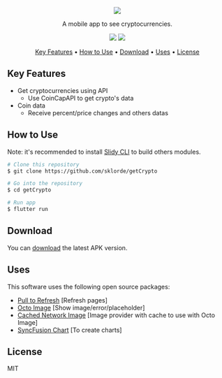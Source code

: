 <p align="center"><img src="https://i.ibb.co/qMrCcsP/imagemnormal.png"></p>

<p align="center">A mobile app to see cryptocurrencies.</p>

<p align="center">
   <a href="https://dart.dev/" target="_blank" rel="noopener noreferrer"><img src="https://img.shields.io/badge/%20-dart-0175C2.svg?style=for-the-badge&logo=dart"></a>
   <a href="https://flutter.dev/"><img src="https://img.shields.io/badge/%20-flutter-02569B.svg?style=for-the-badge&logo=flutter"></a>
</p>

<p align="center">
  <a href="#key-features">Key Features</a> •
  <a href="#how-to-use">How to Use</a> •
  <a href="#download">Download</a> •
  <a href="#uses">Uses</a> •
  <a href="#license">License</a>
</p>

## Key Features
* Get cryptocurrencies using API
  - Use CoinCapAPI to get crypto's data
* Coin data
  - Receive percent/price changes and others datas

## How to Use

Note: it's recommended to install [Slidy CLI](https://github.com/Flutterando/slidy) to build others modules.

```bash
# Clone this repository
$ git clone https://github.com/sklorde/getCrypto

# Go into the repository
$ cd getCrypto

# Run app
$ flutter run
```

## Download
You can [download](https://github.com/sklorde/getCrypto/releases) the latest APK version.

## Uses
This software uses the following open source packages:
- [Pull to Refresh](https://github.com/peng8350/flutter_pulltorefresh) [Refresh pages]
- [Octo Image](https://github.com/Baseflow/octo_image) [Show image/error/placeholder]
- [Cached Network Image](https://github.com/Baseflow/flutter_cached_network_image) [Image provider with cache to use with Octo Image]
- [SyncFusion Chart](https://pub.dev/packages/syncfusion_flutter_charts) [To create charts]
## License

MIT
